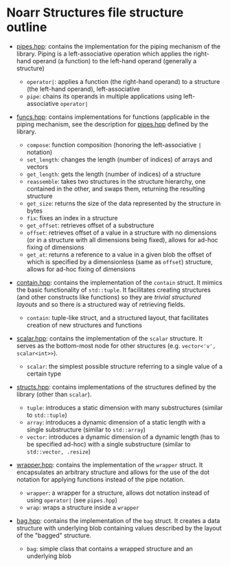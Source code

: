 # Noarr Structures file structure outline

- [pipes.hpp](pipes.hpp): contains the implementation for the piping mechanism of the library. Piping is a left-associative operation which applies the right-hand operand (a function) to the left-hand operand (generally a structure)

  - `operator|`: applies a function (the right-hand operand) to a structure (the left-hand operand), left-associative
  - `pipe`: chains its operands in multiple applications using left-associative `operator|`

- [funcs.hpp](funcs.hpp): contains implementations for functions (applicable in the piping mechanism, see the description for [pipes.hpp](pipes.hpp) defined by the library.

  - `compose`: function composition (honoring the left-associative `|` notation)
  - `set_length`: changes the length (number of indices) of arrays and vectors
  - `get_length`: gets the length (number of indices) of a structure
  - `reassemble`: takes two structures in the structure hierarchy, one contained in the other, and swaps them, returning the resulting structure
  - `get_size`: returns the size of the data represented by the structure in bytes
  - `fix`: fixes an index in a structure
  - `get_offset`: retrieves offset of a substructure
  - `offset`: retrieves offset of a value in a structure with no dimensions (or in a structure with all dimensions being fixed), allows for ad-hoc fixing of dimensions
  - `get_at`: returns a reference to a value in a given blob the offset of which is specified by a dimensionless (same as `offset`) structure, allows for ad-hoc fixing of dimensions

- [contain.hpp](contain.hpp): contains the implementation of the `contain` struct. It mimics the basic functionality of `std::tuple`. It facilitates creating structures (and other constructs like functions) so they are *trivial structured layouts* and so there is a structured way of retrieving fields.

  - `contain`: tuple-like struct, and a structured layout, that facilitates creation of new structures and functions

- [scalar.hpp](scalar.hpp): contains the implementation of the `scalar` structure. It serves as the bottom-most node for other structures (e.g. `vector<'v', scalar<int>>`).

  - `scalar`: the simplest possible structure referring to a single value of a certain type

- [structs.hpp](structs.hpp): contains implementations of the structures defined by the library (other than `scalar`).

  - `tuple`: introduces a static dimension with many substructures (similar to `std::tuple`)
  - `array`: introduces a dynamic dimension of a static length with a single substructure (similar to `std::array`)
  - `vector`: introduces a dynamic dimension of a dynamic length (has to be specified ad-hoc) with a single substructure (similar to `std::vector, .resize`)

- [wrapper.hpp](wrapper.hpp): contains the implementation of the `wrapper` struct. It encapsulates an arbitrary structure and allows for the use of the dot notation for applying functions instead of the pipe notation.

  - `wrapper`: a wrapper for a structure, allows dot notation instead of using `operator|` (see `pipes.hpp`)
  - `wrap`: wraps a structure inside a `wrapper`

- [bag.hpp](bag.hpp): contains the implementation of the `bag` struct. It creates a data structure with underlying blob containing values described by the layout of the "bagged" structure.

  - `bag`: simple class that contains a wrapped structure and an underlying blob
